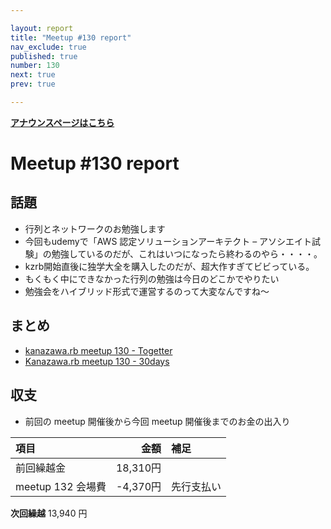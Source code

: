 ```yaml
---

layout: report
title: "Meetup #130 report"
nav_exclude: true
published: true
number: 130
next: true
prev: true

---
```


<div style="text-align: left;"><a href="/130"><strong>アナウンスページはこちら</strong></a></div>

# Meetup #130 report

## 話題

* 行列とネットワークのお勉強します
* 今回もudemyで「AWS 認定ソリューションアーキテクト – アソシエイト試験」の勉強しているのだが、これはいつになったら終わるのやら・・・・。
* kzrb開始直後に独学大全を購入したのだが、超大作すぎてビビっている。
* もくもく中にできなかった行列の勉強は今日のどこかでやりたい
* 勉強会をハイブリッド形式で運営するのって大変なんですね〜

## まとめ

* [kanazawa.rb meetup 130 - Togetter](https://togetter.com/li/2172625)
* [Kanazawa.rb meetup 130 - 30days](https://30d.jp/kzrb/120)

## 収支

* 前回の meetup 開催後から今回 meetup 開催後までのお金の出入り

|項目                           |金額         |補足                                               |
|:------------------------------|------------:|:--------------------------------------------------|
| 前回繰越金                    |       18,310円 |                                                   |
| meetup 132 会場費              |    -4,370円 | 先行支払い                                        |

**次回繰越**  13,940 円
